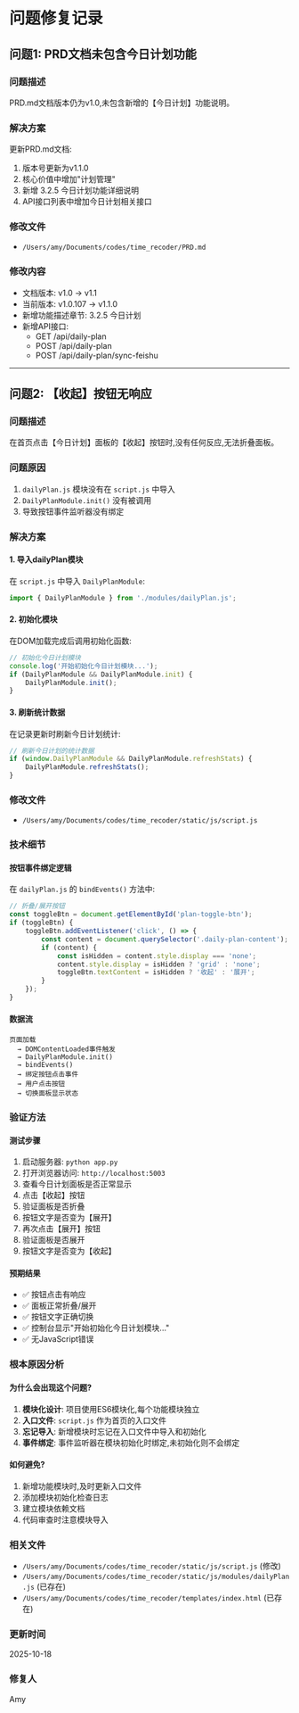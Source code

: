 # 问题修复记录

## 问题1: PRD文档未包含今日计划功能

### 问题描述
PRD.md文档版本仍为v1.0,未包含新增的【今日计划】功能说明。

### 解决方案
更新PRD.md文档:
1. 版本号更新为v1.1.0
2. 核心价值中增加"计划管理"
3. 新增 3.2.5 今日计划功能详细说明
4. API接口列表中增加今日计划相关接口

### 修改文件
- `/Users/amy/Documents/codes/time_recoder/PRD.md`

### 修改内容
- 文档版本: v1.0 → v1.1
- 当前版本: v1.0.107 → v1.1.0
- 新增功能描述章节: 3.2.5 今日计划
- 新增API接口: 
  - GET /api/daily-plan
  - POST /api/daily-plan
  - POST /api/daily-plan/sync-feishu

---

## 问题2: 【收起】按钮无响应

### 问题描述
在首页点击【今日计划】面板的【收起】按钮时,没有任何反应,无法折叠面板。

### 问题原因
1. `dailyPlan.js` 模块没有在 `script.js` 中导入
2. `DailyPlanModule.init()` 没有被调用
3. 导致按钮事件监听器没有绑定

### 解决方案

#### 1. 导入dailyPlan模块
在 `script.js` 中导入 `DailyPlanModule`:
```javascript
import { DailyPlanModule } from './modules/dailyPlan.js';
```

#### 2. 初始化模块
在DOM加载完成后调用初始化函数:
```javascript
// 初始化今日计划模块
console.log('开始初始化今日计划模块...');
if (DailyPlanModule && DailyPlanModule.init) {
    DailyPlanModule.init();
}
```

#### 3. 刷新统计数据
在记录更新时刷新今日计划统计:
```javascript
// 刷新今日计划的统计数据
if (window.DailyPlanModule && DailyPlanModule.refreshStats) {
    DailyPlanModule.refreshStats();
}
```

### 修改文件
- `/Users/amy/Documents/codes/time_recoder/static/js/script.js`

### 技术细节

#### 按钮事件绑定逻辑
在 `dailyPlan.js` 的 `bindEvents()` 方法中:
```javascript
// 折叠/展开按钮
const toggleBtn = document.getElementById('plan-toggle-btn');
if (toggleBtn) {
    toggleBtn.addEventListener('click', () => {
        const content = document.querySelector('.daily-plan-content');
        if (content) {
            const isHidden = content.style.display === 'none';
            content.style.display = isHidden ? 'grid' : 'none';
            toggleBtn.textContent = isHidden ? '收起' : '展开';
        }
    });
}
```

#### 数据流
```
页面加载 
  → DOMContentLoaded事件触发
  → DailyPlanModule.init()
  → bindEvents()
  → 绑定按钮点击事件
  → 用户点击按钮
  → 切换面板显示状态
```

### 验证方法

#### 测试步骤
1. 启动服务器: `python app.py`
2. 打开浏览器访问: `http://localhost:5003`
3. 查看今日计划面板是否正常显示
4. 点击【收起】按钮
5. 验证面板是否折叠
6. 按钮文字是否变为【展开】
7. 再次点击【展开】按钮
8. 验证面板是否展开
9. 按钮文字是否变为【收起】

#### 预期结果
- ✅ 按钮点击有响应
- ✅ 面板正常折叠/展开
- ✅ 按钮文字正确切换
- ✅ 控制台显示"开始初始化今日计划模块..."
- ✅ 无JavaScript错误

### 根本原因分析

#### 为什么会出现这个问题?
1. **模块化设计**: 项目使用ES6模块化,每个功能模块独立
2. **入口文件**: `script.js` 作为首页的入口文件
3. **忘记导入**: 新增模块时忘记在入口文件中导入和初始化
4. **事件绑定**: 事件监听器在模块初始化时绑定,未初始化则不会绑定

#### 如何避免?
1. 新增功能模块时,及时更新入口文件
2. 添加模块初始化检查日志
3. 建立模块依赖文档
4. 代码审查时注意模块导入

### 相关文件
- `/Users/amy/Documents/codes/time_recoder/static/js/script.js` (修改)
- `/Users/amy/Documents/codes/time_recoder/static/js/modules/dailyPlan.js` (已存在)
- `/Users/amy/Documents/codes/time_recoder/templates/index.html` (已存在)

### 更新时间
2025-10-18

### 修复人
Amy
